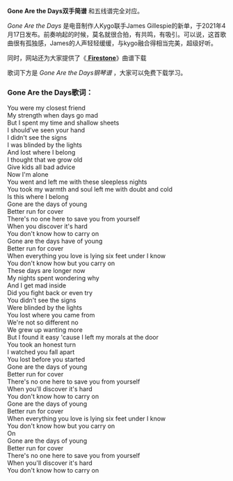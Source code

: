 

**Gone Are the Days双手简谱** 和五线谱完全对应。

_Gone Are the Days_ 是电音制作人Kygo联手James
Gillespie的新单，于2021年4月17日发布。前奏响起的时候，莫名就很合拍，有共鸣，有吸引。可以说，这首歌曲很有孤独感，James的人声轻轻缓缓，与kygo融合得相当完美，超级好听。

同时，网站还为大家提供了《[ **Firestone**](Music-8158-Firestone-Kygo.html "Firestone")》曲谱下载

歌词下方是 _Gone Are the Days钢琴谱_ ，大家可以免费下载学习。

### Gone Are the Days歌词：

You were my closest friend  
My strength when days go mad  
But I spent my time and shallow sheets  
I should've seen your hand  
I didn't see the signs  
I was blinded by the lights  
And lost where I belong  
I thought that we grow old  
Give kids all bad advice  
Now I'm alone  
You went and left me with these sleepless nights  
You took my warmth and soul left me with doubt and cold  
Is this where I belong  
Gone are the days of young  
Better run for cover  
There's no one here to save you from yourself  
When you discover it's hard  
You don't know how to carry on  
Gone are the days have of young  
Better run for cover  
When everything you love is lying six feet under I know  
You don't know how but you carry on  
These days are longer now  
My nights spent wondering why  
And I get mad inside  
Did you fight back or even try  
You didn't see the signs  
Were blinded by the lights  
You lost where you came from  
We're not so different no  
We grew up wanting more  
But I found it easy 'cause I left my morals at the door  
You took an honest turn  
I watched you fall apart  
You lost before you started  
Gone are the days of young  
Better run for cover  
There's no one here to save you from yourself  
When you'll discover it's hard  
You don't know how to carry on  
Gone are the days of young  
Better run for cover  
When everything you love is lying six feet under I know  
You don't know how but you carry on  
On  
Gone are the days of young  
Better run for cover  
There's no one here to save you from yourself  
When you'll discover it's hard  
You don't know how to carry on

